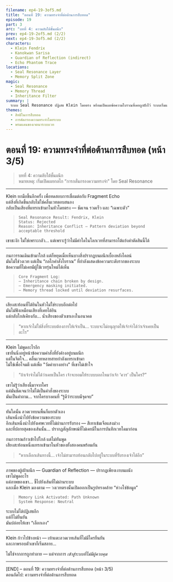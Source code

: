 ```yaml
---
filename: ep4-19-3of5.md
title: "ตอนที่ 19: ความทรงจำที่ต่อต้านการสืบทอด"
episode: 19
part: 3
arc: "บทที่ 4: ความลับใต้ชั้นผนึก"
prev: ep4-19-2of5.md (2/2)
next: ep4-19-3of5.md (2/2)
characters:
  - Klein Fendrix
  - Kanokwan Sarisa
  - Guardian of Reflection (indirect)
  - Echo Phantom Trace
locations:
  - Seal Resonance Layer
  - Memory Split Zone
magic:
  - Seal Resonance
  - Memory Thread
  - Inheritance Filter
summary: |
  ระบบ Seal Resonance ปฏิเสธ Klein โดยตรง พร้อมเปิดเผยข้อความโบราณที่เคยถูกฝังไว้ ระบบเริ่มแยกสิ่งที่ควรได้รับการสืบทอด กับสิ่งที่ควรถูกปิดผนึกตลอดไป
themes:
  - สิทธิในการสืบทอด
  - การคัดกรองความทรงจำโดยระบบ
  - พรมแดนของเจตนาระบบเวท
---
```


# ตอนที่ 19: ความทรงจำที่ต่อต้านการสืบทอด (หน้า 3/5)

> บทที่ 4: ความลับใต้ชั้นผนึก  
> หมายเหตุ: เริ่มเปิดเผยกลไก “การกลั่นกรองความทรงจำ” โดย Seal Resonance

---

Klein ยกมือขึ้นอีกครั้ง เพื่อทดสอบการเชื่อมต่อกับ Fragment Echo  
แต่สิ่งที่เกิดขึ้นกลับไม่ใช่คลื่นเวทตอบสนอง  
กลับเป็นเสียงที่แทรกเข้ามาในหัวโดยตรง — ชัดเจน รวดเร็ว และ “เฉพาะตัว”

> `Seal Resonance Result: Fendrix, Klein`  
> `Status: Rejected`  
> `Reason: Inheritance Conflict – Pattern deviation beyond acceptable threshold`

เขาชะงัก ไม่ใช่เพราะกลัว… แต่เพราะรู้ว่าไม่มีคำใดในโลกเวทที่สามารถโต้แย้งคำตัดสินนี้ได้

---

กนกวรรณเดินเข้ามาใกล้ แต่ก็หยุดเมื่อเห็นบางสิ่งปรากฏบนผนึกเบื้องหลังไคลน์  
มันไม่ใช่วงเวท แต่เป็น “กลไกคำสั่งโบราณ” ที่กำลังแสดงข้อความระดับรากของระบบ  
ข้อความที่ไม่เคยมีผู้ใช้เวทรุ่นใหม่ได้เห็น

> `Core Fragment Log:`  
> `— Inheritance chain broken by design.`  
> `— Emergency masking initiated.`  
> `— Memory thread locked until deviation resurfaces.`

---

เสียงสะท้อนที่ได้ยินในหัวไม่ใช่ระบบอีกต่อไป  
มันไม่ฟังเหมือนเสียงที่เคยได้ยิน  
แต่กลับใกล้เคียงกับ... น้ำเสียงของตัวเขาเองในอนาคต

> “หากเจ้าไม่ใช่สิ่งที่ระบบต้องการให้เจ้าเป็น… ระบบจะไม่อนุญาตให้เจ้าจำได้ว่าเจ้าเคยเป็นอะไร”

---

Klein ไม่พูดอะไรอีก  
เขายืนนิ่งอยู่หน้าข้อความคำสั่งที่ยังค้างอยู่บนผนึก  
แต่ในจิตใจ… คลื่นเวทหลายสายกำลังแทรกเข้ามา  
ไม่ใช่เพื่อโจมตี แต่เพื่อ "วัดค่าบางอย่าง" ที่เขาไม่เข้าใจ

> “ถ้าเจ้าจำไม่ได้ว่าเคยเป็นใคร เจ้าจะยอมให้ระบบบอกไหมว่าเจ้า ‘ควร’ เป็นใคร?”

เขาไม่รู้ว่าเสียงนี้มาจากใคร  
แต่มันชัดเจนว่าไม่ได้เป็นคำสั่งของระบบ  
มันเป็นคำถาม... จากใครบางคนที่ “รู้ดีว่าระบบมีจุดจบ”

---

ทันใดนั้น ลวดเวทบนพื้นก็แยกตัวเอง  
เส้นหนึ่งนำไปยังข้อความของระบบ  
อีกเส้นหนึ่งนำไปยังเศษเวทที่ไม่ผ่านการรับรอง — สีเทาเข้มเจือแสงม่วง  
และที่ปลายสุดของเส้นนั้น… ปรากฏสัญลักษณ์ที่ไม่เคยมีในการบันทึกเวทใดมาก่อน

กนกวรรณก้าวเข้าไปใกล้ แต่ไม่ทันพูด  
เสียงสะท้อนหนึ่งแทรกเข้ามาในหัวของทั้งสองคนพร้อมกัน

> “หากเลือกเส้นทางนี้… เจ้าไม่สามารถย้อนกลับไปอยู่ในระบบที่รับรองเจ้าได้อีก”

---

ภาพของผู้เฝ้าผนึก — Guardian of Reflection — ปรากฏเพียงเงาบนผนัง  
เขาไม่พูดอะไร  
แต่ภาพของเขา… ชี้ไปยังเส้นที่ไม่ผ่านระบบ  
และเมื่อ Klein มองตาม — วงเวทตรงนั้นเปิดออกเป็นรูปทรงคล้าย “ห่วงโซ่ข้อมูล”

> `Memory Link Activated: Path Unknown`  
> `System Response: Neutral`

ระบบไม่ได้ปฏิเสธอีก  
แต่ก็ไม่ยืนยัน  
มันปล่อยให้เขา “เลือกเอง”

---

Klein ก้าวไปข้างหน้า — เท้าแตะลวดเวทเส้นที่ไม่มีใครยืนยัน  
และภาพรอบตัวเขาก็เริ่มสลาย…

ไม่ใช่จากการถูกทำลาย — แต่จากการ *เข้าสู่ระบบที่ไม่มีผู้ควบคุม*

---

[END] – ตอนที่ 19: ความทรงจำที่ต่อต้านการสืบทอด (หน้า 3/5)  
ตอนถัดไป: ความทรงจำที่ต่อต้านการสืบทอด